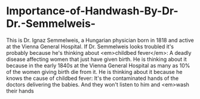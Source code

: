 # Importance-of-Handwash-By-Dr-Dr.-Semmelweis-
This is Dr. Ignaz Semmelweis, a Hungarian physician born in 1818 and active at the Vienna General Hospital. If Dr. Semmelweis looks troubled it's probably because he's thinking about &lt;em>childbed fever&lt;/em>: A deadly disease affecting women that just have given birth. He is thinking about it because in the early 1840s at the Vienna General Hospital as many as 10% of the women giving birth die from it. He is thinking about it because he knows the cause of childbed fever: It's the contaminated hands of the doctors delivering the babies. And they won't listen to him and &lt;em>wash their hands
